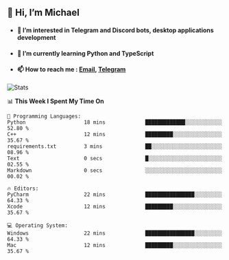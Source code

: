 ## 👋 Hi, I’m Michael
- #### 👀 I’m interested in Telegram and Discord bots, desktop applications development
- #### 🌱 I’m currently learning Python and TypeScript
- #### 📫 How to reach me : [Email](mailto:misha@kurapov.ru), [Telegram](https://t.me/mkurapov)

![Stats](https://github-readme-stats.vercel.app/api?username=krpff&show_icons=true&theme=github_dark&hide_border=true&hide=issues&count_private=true&layout=compact)


<!--START_SECTION:waka-->
📊 **This Week I Spent My Time On** 

```text
💬 Programming Languages: 
Python                   18 mins             █████████████░░░░░░░░░░░░   52.80 % 
C++                      12 mins             █████████░░░░░░░░░░░░░░░░   35.67 % 
requirements.txt         3 mins              ██░░░░░░░░░░░░░░░░░░░░░░░   08.96 % 
Text                     0 secs              █░░░░░░░░░░░░░░░░░░░░░░░░   02.55 % 
Markdown                 0 secs              ░░░░░░░░░░░░░░░░░░░░░░░░░   00.02 % 

🔥 Editors: 
PyCharm                  22 mins             ████████████████░░░░░░░░░   64.33 % 
Xcode                    12 mins             █████████░░░░░░░░░░░░░░░░   35.67 % 

💻 Operating System: 
Windows                  22 mins             ████████████████░░░░░░░░░   64.33 % 
Mac                      12 mins             █████████░░░░░░░░░░░░░░░░   35.67 % 
```


<!--END_SECTION:waka-->

